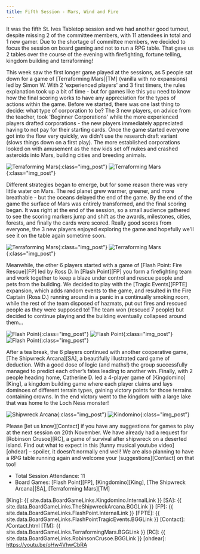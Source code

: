 ```yaml
---
title: Fifth Session - Mars, Wind and Fire
---
```


It was the fifth St. Ives Tabletop session and we had another good turnout, despite missing 2 of the committee members, with 11 attendees in total and 1 new gamer.
Due to the shortage of committee members, we decided to focus the session on board gaming and not to run a RPG table.
That gave us 2 tables over the course of the evening with firefighting, fortune telling, kingdom building and terraforming!

This week saw the first longer game played at the sessions, as 5 people sat down for a game of [Terraforming Mars][TM] (vanilla with no expansions) led by Simon W.
With 2 'experienced players' and 3 first timers, the rules explanation took up a bit of time - but for games like this you need to know how the final scoring works to have any appreciation for the types of actions within the game.
Before we started, there was one last thing to decide: what type of corporation to be?
The 3 new players, on advice from the teacher, took 'Beginner Corporations' while the more experienced players drafted corporations - the new players immediately appreciated having to not pay for their starting cards.
Once the game started everyone got into the flow very quickly, we didn't use the research draft variant (slows things down on a first play).
The more established corporations looked on with amusement as the new kids set off nukes and crashed asteroids into Mars, building cities and breeding animals.

![Terraforming Mars](/images/posts/2019_11_06/TerraformingMars1.jpg "Terraforming Mars - choosing the corporations"){:class="img_post"}
![Terraforming Mars](/images/posts/2019_11_06/TerraformingMars2.jpg "Terraforming Mars - initial terraforming"){:class="img_post"}

Different strategies began to emerge, but for some reason there was very little water on Mars.
The red planet grew warmer, greener, and more breathable - but the oceans delayed the end of the game.
By the end of the game the surface of Mars was entirely transformed, and the final scoring began.
It was right at the end of the session, so a small audience gathered to see the scoring markers jump and shift as the awards, milestones, cities, forests, and finally the cards were scored.
Really good scores from everyone, the 3 new players enjoyed exploring the game and hopefully we'll see it on the table again sometime soon.

![Terraforming Mars](/images/posts/2019_11_06/TerraformingMars3.jpg "Terraforming Mars - a greener planet"){:class="img_post"}
![Terraforming Mars](/images/posts/2019_11_06/TerraformingMars4.jpg "Terraforming Mars - counting up the spoils"){:class="img_post"}

Meanwhile, the other 6 players started with a game of [Flash Point: Fire Rescue][FP] led by Ross D.
In [Flash Point][FP] you form a firefighting team and work together to keep a blaze under control and rescue people and pets from the building.
We decided to play with the [Tragic Events][FPTE] expansion, which adds random events to the game, and resulted in the Fire Captain (Ross D.) running around in a panic in a continually smoking room, while the rest of the team disposed of hazmats, put out fires and rescued people as they were supposed to!
The team won (rescued 7 people) but decided to continue playing and the building eventually collapsed around them...

![Flash Point](/images/posts/2019_11_06/FlashPoint1.jpg "Flash Point - starting fire"){:class="img_post"}
![Flash Point](/images/posts/2019_11_06/FlashPoint2.jpg "Flash Point - things are not looking good"){:class="img_post"}
![Flash Point](/images/posts/2019_11_06/FlashPoint3.jpg "Flash Point - watch out the place is going to fall down!"){:class="img_post"}

After a tea break, the 6 players continued with another cooperative game, [The Shipwreck Arcana][SA], a beautifully illustrated card game of deduction. With a good dose of logic (and maths!) the group successfully managed to predict each other’s fates leading to another win.
Finally, with 2 people heading home, Catherine D. led a 4-player game of [Kingdomino][King], a kingdom building game where each player claims and lays dominoes of different terrain types, gaining victory points for those terrains containing crowns.
In the end victory went to the kingdom with a large lake that was home to the Loch Ness monster!

![Shipwreck Arcana](/images/posts/2019_11_06/ShipwreckArcana1.jpg "Shipwreck Arcana - looking at the fates"){:class="img_post"}
![Kindomino](/images/posts/2019_11_06/Kingdomino1.jpg "Kingdomino - spot Nessie!"){:class="img_post"}

Please [let us know][Contact] if you have any suggestions for games to play at the next session on 20th November.
We have already had a request for [Robinson Crusoe][RC], a game of survival after shipwreck on a deserted island.
Find out what to expect in this [funny musical youtube video][ohdear] – spoiler, it doesn’t normally end well!
We are also planning to have a RPG table running again and welcome your [suggestions][Contact] on that too!

* Total Session Attendance: 11
* Board Games: [Flash Point][FP], [Kingdomino][King], [The Shipwreck Arcana][SA], [Terraforming Mars][TM]

[King]: {{ site.data.BoardGameLinks.Kingdomino.InternalLink }}
[SA]: {{ site.data.BoardGameLinks.TheShipwreckArcana.BGGLink }}
[FP]: {{ site.data.BoardGameLinks.FlashPoint.InternalLink }}
[FPTE]: {{ site.data.BoardGameLinks.FlashPointTragicEvents.BGGLink }}
[Contact]: /Contact.html
[TM]: {{ site.data.BoardGameLinks.TerraformingMars.BGGLink }}
[RC]: {{ site.data.BoardGameLinks.RobinsonCrusoe.BGGLink }}
[ohdear]: https://youtu.be/oHw4VhwCbRA
